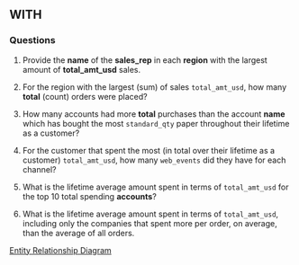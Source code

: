 ## WITH

### Questions

1. Provide the <b>name</b> of the <b>sales_rep</b> in each <b>region</b> with the largest amount of <b>total_amt_usd</b> sales.

2. For the region with the largest (sum) of sales ```total_amt_usd```, how many <b>total</b> (count) orders were placed? 

3. How many accounts had more <b>total</b> purchases than the account <b>name</b> which has bought the most ```standard_qty``` paper throughout their lifetime as a customer? 

4. For the customer that spent the most (in total over their lifetime as a customer) ```total_amt_usd```, how many ```web_events``` did they have for each channel?

5. What is the lifetime average amount spent in terms of ```total_amt_usd``` for the top 10 total spending <b>accounts</b>?

6. What is the lifetime average amount spent in terms of ```total_amt_usd```, including only the companies that spent more per order, on average, than the average of all orders.

[Entity Relationship Diagram](https://user-images.githubusercontent.com/122201501/216366555-d9a100f4-a9bf-4bba-b92d-9ce6c1c4a030.png)

